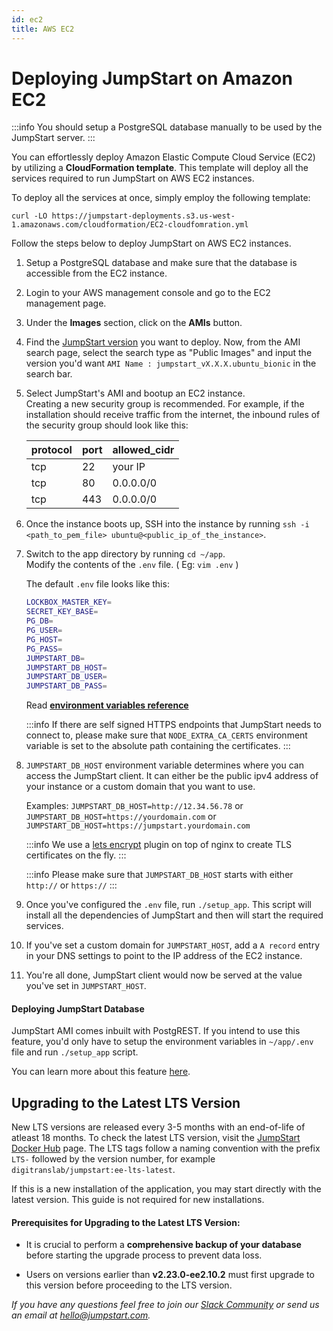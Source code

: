 ```yaml
---
id: ec2
title: AWS EC2
---
```


# Deploying JumpStart on Amazon EC2

:::info
You should setup a PostgreSQL database manually to be used by the JumpStart server.
:::

You can effortlessly deploy Amazon Elastic Compute Cloud Service (EC2) by utilizing a **CloudFormation template**. This template will deploy all the services required to run JumpStart on AWS EC2 instances. 

To deploy all the services at once, simply employ the following template:
```
curl -LO https://jumpstart-deployments.s3.us-west-1.amazonaws.com/cloudformation/EC2-cloudfomration.yml
```

Follow the steps below to deploy JumpStart on AWS EC2 instances.

1. Setup a PostgreSQL database and make sure that the database is accessible from the EC2 instance.
2. Login to your AWS management console and go to the EC2 management page.
3. Under the **Images** section, click on the **AMIs** button.
4. Find the [JumpStart version](https://github.com/digitranslab/jumpstart/releases) you want to deploy. Now, from the AMI search page, select the search type as "Public Images" and input the version you'd want `AMI Name : jumpstart_vX.X.X.ubuntu_bionic` in the search bar.
5. Select JumpStart's AMI and bootup an EC2 instance. <br/>
  Creating a new security group is recommended. For example, if the installation should receive traffic from the internet, the inbound rules of the security group should look like this:

   protocol| port     | allowed_cidr|
   ----| -----------  | ----------- |
   tcp | 22           | your IP |
   tcp | 80           | 0.0.0.0/0 |
   tcp | 443          | 0.0.0.0/0   |


6. Once the instance boots up, SSH into the instance by running `ssh -i <path_to_pem_file> ubuntu@<public_ip_of_the_instance>`.

7. Switch to the app directory by running `cd ~/app`. <br/> Modify the contents of the `.env` file. ( Eg: `vim .env` )

   The default `.env` file looks like this:
   ```bash
   LOCKBOX_MASTER_KEY=
   SECRET_KEY_BASE=
   PG_DB=
   PG_USER=
   PG_HOST=
   PG_PASS=
   JUMPSTART_DB=
   JUMPSTART_DB_HOST=
   JUMPSTART_DB_USER=
   JUMPSTART_DB_PASS=
   ```
   Read **[environment variables reference](/docs/setup/env-vars)**

   :::info
   If there are self signed HTTPS endpoints that JumpStart needs to connect to, please make sure that `NODE_EXTRA_CA_CERTS` environment variable is set to the absolute path containing the certificates.
   :::

8. `JUMPSTART_DB_HOST` environment variable determines where you can access the JumpStart client. It can either be the public ipv4 address of your instance or a custom domain that you want to use.

   Examples:
   `JUMPSTART_DB_HOST=http://12.34.56.78` or
   `JUMPSTART_DB_HOST=https://yourdomain.com` or
   `JUMPSTART_DB_HOST=https://jumpstart.yourdomain.com`

   :::info
   We use a [lets encrypt](https://letsencrypt.org/) plugin on top of nginx to create TLS certificates on the fly.
   :::

   :::info
   Please make sure that `JUMPSTART_DB_HOST` starts with either `http://` or `https://`
   :::

9. Once you've configured the `.env` file, run `./setup_app`. This script will install all the dependencies of JumpStart and then will start the required services.
10. If you've set a custom domain for `JUMPSTART_HOST`, add a `A record` entry in your DNS settings to point to the IP address of the EC2 instance.
12. You're all done, JumpStart client would now be served at the value you've set in `JUMPSTART_HOST`.

#### Deploying JumpStart Database

JumpStart AMI comes inbuilt with PostgREST. If you intend to use this feature, you'd only have to setup the environment variables in `~/app/.env` file and run `./setup_app` script.

You can learn more about this feature [here](/docs/jumpstart-db/jumpstart-database).

## Upgrading to the Latest LTS Version

New LTS versions are released every 3-5 months with an end-of-life of atleast 18 months. To check the latest LTS version, visit the [JumpStart Docker Hub](https://hub.docker.com/r/digitranslab/jumpstart/tags) page. The LTS tags follow a naming convention with the prefix `LTS-` followed by the version number, for example `digitranslab/jumpstart:ee-lts-latest`.

If this is a new installation of the application, you may start directly with the latest version. This guide is not required for new installations.

#### Prerequisites for Upgrading to the Latest LTS Version:

- It is crucial to perform a **comprehensive backup of your database** before starting the upgrade process to prevent data loss.

- Users on versions earlier than **v2.23.0-ee2.10.2** must first upgrade to this version before proceeding to the LTS version.

*If you have any questions feel free to join our [Slack Community](https://jumpstart.com/slack) or send us an email at hello@jumpstart.com.*
